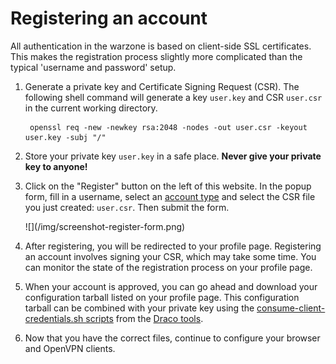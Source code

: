 Registering an account
======================

All authentication in the warzone is based on client-side SSL certificates. This makes
the registration process slightly more complicated than the typical 'username and
password' setup.

1. Generate a private key and Certificate Signing Request (CSR). The following shell
   command will generate a key ```user.key``` and CSR ```user.csr``` in the current
   working directory.

        openssl req -new -newkey rsa:2048 -nodes -out user.csr -keyout user.key -subj "/"

2. Store your private key ```user.key``` in a safe place. **Never give your private key to anyone!**

3. Click on the "Register" button on the left of this website. In the popup form,
   fill in a username, select an [account type](/#/help/account) and select the CSR file you just
   created: ```user.csr```. Then submit the form.
   <div class="autoSizeImage">![](/img/screenshot-register-form.png)</div>

4. After registering, you will be redirected to your profile page. Registering an account involves
   signing your CSR, which may take some time. You can monitor the state of the registration
   process on your profile page.

5. When your account is approved, you can go ahead and download your configuration tarball
   listed on your profile page. This configuration tarball can be combined with your private
   key using the [consume-client-credentials.sh scripts](https://github.com/StevenVanAcker/OverTheWire-draco-tools/blob/master/consume-client-credentials.sh) from the [Draco tools](https://github.com/StevenVanAcker/OverTheWire-draco-tools).

6. Now that you have the correct files, continue to configure your browser and OpenVPN clients.
